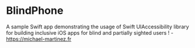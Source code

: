 # BlindPhone
A sample Swift app demonstrating the usage of Swift UIAccessibility library for building inclusive iOS apps for blind and partially sighted users ! - https://michael-martinez.fr
